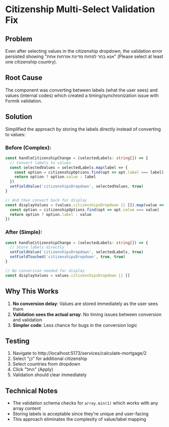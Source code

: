 # Citizenship Multi-Select Validation Fix

## Problem
Even after selecting values in the citizenship dropdown, the validation error persisted showing "אנא בחר לפחות מדינת אזרחות אחת" (Please select at least one citizenship country).

## Root Cause
The component was converting between labels (what the user sees) and values (internal codes) which created a timing/synchronization issue with Formik validation.

## Solution
Simplified the approach by storing the labels directly instead of converting to values:

### Before (Complex):
```typescript
const handleCitizenshipChange = (selectedLabels: string[]) => {
  // Convert labels to values
  const selectedValues = selectedLabels.map(label => {
    const option = citizenshipOptions.find(opt => opt.label === label)
    return option ? option.value : label
  })
  setFieldValue('citizenshipsDropdown', selectedValues, true)
}

// And then convert back for display
const displayValues = (values.citizenshipsDropdown || []).map(value => {
  const option = citizenshipOptions.find(opt => opt.value === value)
  return option ? option.label : value
})
```

### After (Simple):
```typescript
const handleCitizenshipChange = (selectedLabels: string[]) => {
  // Store labels directly
  setFieldValue('citizenshipsDropdown', selectedLabels, true)
  setFieldTouched('citizenshipsDropdown', true, true)
}

// No conversion needed for display
const displayValues = values.citizenshipsDropdown || []
```

## Why This Works
1. **No conversion delay**: Values are stored immediately as the user sees them
2. **Validation sees the actual array**: No timing issues between conversion and validation
3. **Simpler code**: Less chance for bugs in the conversion logic

## Testing
1. Navigate to http://localhost:5173/services/calculate-mortgage/2
2. Select "כן" for additional citizenship
3. Select countries from dropdown
4. Click "החל" (Apply)
5. Validation should clear immediately

## Technical Notes
- The validation schema checks for `array.min(1)` which works with any array content
- Storing labels is acceptable since they're unique and user-facing
- This approach eliminates the complexity of value/label mapping